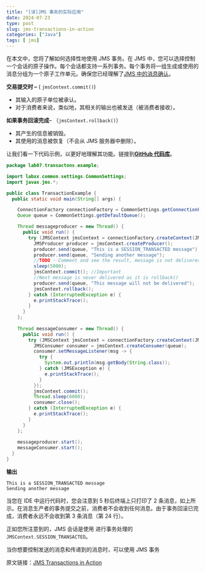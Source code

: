 ```yaml
---
title: "[译]JMS 事务的实际应用"
date: 2024-07-23
type: post
slug: jms-transactions-in-action
categories: ["Java"]
tags: [ jms]
---
```


在本文中，您将了解如何选择性地使用 JMS 事务。在 JMS 中，您可以选择控制一个会话的原子操作。每个会话都支持一系列事务。每个事务将一组生成或使用的消息分组为一个原子工作单元。确保您已经理解了[JMS 中的消息确认](https://jstobigdata.com/jms/guaranteed-delivery-using-jms-message-acknowledgement/)。

**交易提交时 –** ( `jmsContext.commit()`)

- 其输入的原子单位被承认。
- 对于消费者来说，类似地，其相关的输出也被发送（被消费者接收）。

**如果事务回滚完成**– （`jmsContext.rollback()`）

- 其产生的信息被销毁。
- 其使用的消息被恢复（不会从 JMS 服务器中删除）。

让我们看一下代码示例，以更好地理解其功能。链接到[**GitHub 代码库**](https://github.com/jstobigdata/jms-parent-app/blob/master/jms-glassfish5/src/main/java/lab07/transactons/example/TransactionExample.java)。

```Java
package lab07.transactons.example;

import labxx.common.settings.CommonSettings;
import javax.jms.*;

public class TransactionExample {
  public static void main(String[] args) {

    ConnectionFactory connectionFactory = CommonSettings.getConnectionFactory();
    Queue queue = CommonSettings.getDefaultQueue();

    Thread messageproducer = new Thread() {
      public void run() {
        try (JMSContext jmsContext = connectionFactory.createContext(JMSContext.SESSION_TRANSACTED)) {
          JMSProducer producer = jmsContext.createProducer();
          producer.send(queue, "This is a SESSION_TRANSACTED message");
          producer.send(queue, "Sending another message");
          //TODO - Comment and see the result, message is not delivered until committed
          sleep(5000);
          jmsContext.commit(); //Important
          //Next message is never delivered as it is rollback()
          producer.send(queue, "This message will not be delivered");
          jmsContext.rollback();
        } catch (InterruptedException e) {
          e.printStackTrace();
        }
      }
    };
  
    Thread messageConsumer = new Thread() {
      public void run() {
        try (JMSContext jmsContext = connectionFactory.createContext(JMSContext.SESSION_TRANSACTED)) {
          JMSConsumer consumer = jmsContext.createConsumer(queue);
          consumer.setMessageListener(msg -> {
            try {
              System.out.println(msg.getBody(String.class));
            } catch (JMSException e) {
              e.printStackTrace();
            }
          });
          jmsContext.commit();
          Thread.sleep(6000);
          consumer.close();
        } catch (InterruptedException e) {
          e.printStackTrace();
        }
      }
    };
 
    messageproducer.start();
    messageConsumer.start();
  }
}
```

**输出**

```
This is a SESSION_TRANSACTED message
Sending another message
```

当您在 IDE 中运行代码时，您会注意到 5 秒后终端上只打印了 2 条消息，如上所示。在消息生产者的事务提交之前，消费者不会收到任何消息。由于事务回滚已完成，消费者永远不会收到第 3 条消息（第 24 行）。

正如您所注意到的，JMS 会话是使用 进行事务处理的`JMSContext.SESSION_TRANSACTED`。

当你想要控制发送的消息和传递到的消息时，可以使用 JMS 事务



原文链接：[JMS Transactions in Action](https://jstobigdata.com/jms/jms-transactions-in-action/)
